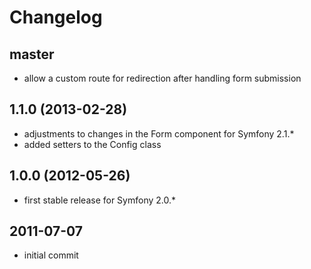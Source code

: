 # Changelog

## master

* allow a custom route for redirection after handling form submission

## 1.1.0 (2013-02-28)

* adjustments to changes in the Form component for Symfony 2.1.*
* added setters to the Config class

## 1.0.0 (2012-05-26)

* first stable release for Symfony 2.0.*

## 2011-07-07

* initial commit
